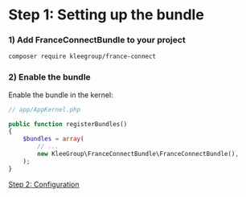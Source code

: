 Step 1: Setting up the bundle
=============================
### 1) Add FranceConnectBundle to your project

```bash
composer require kleegroup/france-connect
```

### 2) Enable the bundle

Enable the bundle in the kernel:

```php
// app/AppKernel.php

public function registerBundles()
{
    $bundles = array(
        // ...
        new KleeGroup\FranceConnectBundle\FranceConnectBundle(),
    );
}
```

[Step 2: Configuration](configuration.md)